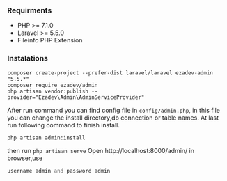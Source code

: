 ### Requirments
* PHP >= 7.1.0
* Laravel >= 5.5.0
* Fileinfo PHP Extension

### Instalations

```
composer create-project --prefer-dist laravel/laravel ezadev-admin "5.5.*"
composer require ezadev/admin
php artisan vendor:publish --provider="Ezadev\Admin\AdminServiceProvider"
```

After run command you can find config file in `config/admin.php`, in this file you can change the install directory,db connection or table names. At last run following command to finish install.

```
php artisan admin:install
```

then run `php artisan serve` Open http://localhost:8000/admin/ in browser,use 

```php
username admin and password admin
```

